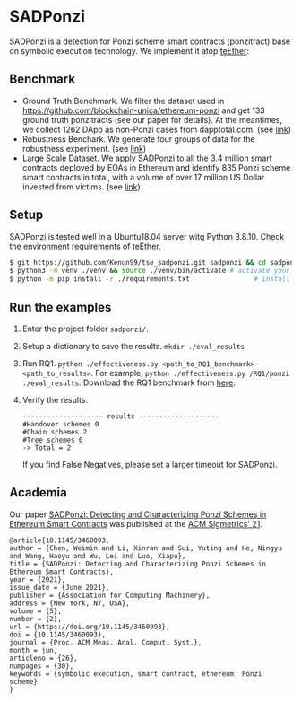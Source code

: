 # SADPonzi

SADPonzi is a detection for Ponzi scheme smart contracts (ponzitract) base on symbolic execution technology. We implement it atop [teEther](https://github.com/nescio007/teether):

## Benchmark

- Ground Truth Benchmark. We filter the dataset used in https://github.com/blockchain-unica/ethereum-ponzi and get 133 ground truth ponzitracts (see our paper for details). At the meantimes, we collect 1262 DApp as non-Ponzi cases from dapptotal.com. (see [link](https://github.com/Kenun99/SADPonzi/tree/main/dataset/rq1))
- Robustness Benchark. We generate four groups of data for the robustness experiment. (see [link](https://github.com/Kenun99/SADPonzi/tree/main/dataset/rq2))
- Large Scale Dataset. We apply SADPonzi to all the 3.4 million smart contracts deployed by EOAs in Ethereum and identify 835 Ponzi scheme smart contracts in total, with a volume of over 17 million US Dollar invested from victims. (see [link](https://github.com/Kenun99/SADPonzi/tree/main/dataset/rq3))

## Setup

SADPonzi is tested well in a Ubuntu18.04 server witg Python 3.8.10. Check the environment requirements of [teEther](https://github.com/nescio007/teether).

```bash
$ git https://github.com/Kenun99/tse_sadponzi.git sadponzi && cd sadponzi
$ python3 -m venv ./venv && source ./venv/bin/activate # activate your virtual environment
$ python -m pip install -r ./requirements.txt				 # install packages
```

## Run the examples

1. Enter the project folder `sadponzi/`.  
2. Setup a dictionary to save the results. `mkdir ./eval_results`
3. Run RQ1. `python ./effectiveness.py <path_to_RQ1_benchmark> <path_to_results>`. For example, `python ./effectiveness.py /RQ1/ponzi ./eval_results`. Download the RQ1 benchmark from [here](https://github.com/Kenun99/SADPonzi/tree/main/dataset/rq1).

4. Verify the results.

   ```
   -------------------- results --------------------
   #Handover schemes 0
   #Chain schemes 2
   #Tree schemes 0
   -> Total = 2
   ```

   If you find False Negatives, please set a larger timeout for SADPonzi.

## Academia

Our paper [SADPonzi: Detecting and Characterizing Ponzi Schemes in Ethereum Smart Contracts](https://dl.acm.org/doi/10.1145/3460093) was published at the [ACM Sigmetrics' 21](https://www.sigmetrics.org/sigmetrics2021/).

```
@article{10.1145/3460093,
author = {Chen, Weimin and Li, Xinran and Sui, Yuting and He, Ningyu and Wang, Haoyu and Wu, Lei and Luo, Xiapu},
title = {SADPonzi: Detecting and Characterizing Ponzi Schemes in Ethereum Smart Contracts},
year = {2021},
issue_date = {June 2021},
publisher = {Association for Computing Machinery},
address = {New York, NY, USA},
volume = {5},
number = {2},
url = {https://doi.org/10.1145/3460093},
doi = {10.1145/3460093},
journal = {Proc. ACM Meas. Anal. Comput. Syst.},
month = jun,
articleno = {26},
numpages = {30},
keywords = {symbolic execution, smart contract, ethereum, Ponzi scheme}
}
```